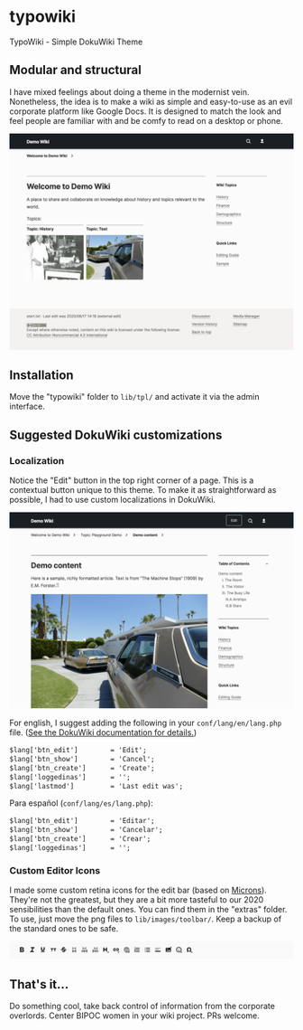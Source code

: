 # typowiki
TypoWiki - Simple DokuWiki Theme

## Modular and structural

I have mixed feelings about doing a theme in the modernist vein. Nonetheless, the idea is to make a wiki as simple and easy-to-use as an evil corporate platform like Google Docs. It is designed to match the look and feel people are familiar with and be comfy to read on a desktop or phone.

![Screenshot of typowiki theme index page](preview.png)

## Installation

Move the "typowiki" folder to `lib/tpl/` and activate it via the admin interface.

## Suggested DokuWiki customizations

### Localization

Notice the "Edit" button in the top right corner of a page. This is a contextual button unique to this theme. To make it as straightforward as possible, I had to use custom localizations in DokuWiki.

![Screenshot of typowiki theme wiki document page](preview2.png)


For english, I suggest adding the following in your `conf/lang/en/lang.php` file. ([See the DokuWiki documentation for details.](https://www.dokuwiki.org/localization#changing_some_localized_texts_and_strings_in_your_installation))

```
$lang['btn_edit']        = 'Edit';
$lang['btn_show']        = 'Cancel';
$lang['btn_create']      = 'Create';
$lang['loggedinas']      = '';
$lang['lastmod']         = 'Last edit was';
```

Para español (`conf/lang/es/lang.php`):

```
$lang['btn_edit']        = 'Editar';
$lang['btn_show']        = 'Cancelar';
$lang['btn_create']      = 'Crear';
$lang['loggedinas']      = '';
```

### Custom Editor Icons

I made some custom retina icons for the edit bar (based on [Microns](https://github.com/stephenhutchings/microns)). They're not the greatest, but they are a bit more tasteful to our 2020 sensibilities than the default ones. You can find them in the "extras" folder. To use, just move the png files to `lib/images/toolbar/`. Keep a backup of the standard ones to be safe.

![Screenshot of wiki edit bar icons](preview3.png)

## That's it...

Do something cool, take back control of information from the corporate overlords. Center BIPOC women in your wiki project. PRs welcome.
